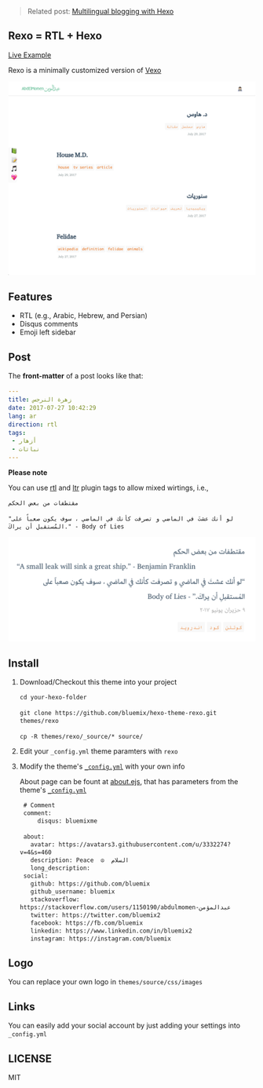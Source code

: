 > Related post: [Multilingual blogging with Hexo](http://bluemix.me/en/2017/multilingual-blogging-with-Hexo/)

## Rexo = RTL + Hexo 
[Live Example](https://bluemix.github.io/)



Rexo is a minimally customized version of [Vexo](https://github.com/yanm1ng/hexo-theme-vexo)

  ![screenshot](screenshot.png)


## Features

* RTL (e.g., Arabic, Hebrew, and Persian)
* Disqus comments
* Emoji left sidebar



## Post

The **front-matter** of a post looks like that:

```yaml
---
title: زهرة النرجس
date: 2017-07-27 10:42:29
lang: ar
direction: rtl
tags:
 - أزهار
 - نباتات
---
```

  **Please note**
  
  You can use [rtl](https://github.com/bluemix/hexo-tag-rtl) and [ltr](https://github.com/bluemix/hexo-tag-ltr) plugin tags to allow mixed wirtings, i.e.,
```
مقتطفات من بعض الحكم

"لو أنك عشتَ في الماضي و تصرفت كأنك في الماضي ، سوف يكون صعباً على المُستقبلِ أن يراكَ." - Body of Lies

```

  ![mixied-writigs](mixed-writings.png)
## Install

1. Download/Checkout this theme into your project

   ```
   cd your-hexo-folder

   git clone https://github.com/bluemix/hexo-theme-rexo.git themes/rexo

   cp -R themes/rexo/_source/* source/
   ```

2. Edit your `_config.yml` theme paramters with `rexo`
3. Modify the theme's [`_config.yml`](/_config.yml) with your own info

    About page can be fount at [about.ejs](/layout/about.ejs), that has parameters from
    the theme's [`_config.yml`](/_config.yml) 

   ```
    # Comment
    comment:
        disqus: bluemixme

    about: 
      avatar: https://avatars3.githubusercontent.com/u/3332274?v=4&s=460
      description: Peace  ☮️  السلام 
      long_description:
    social:
      github: https://github.com/bluemix
      github_username: bluemix
      stackoverflow: https://stackoverflow.com/users/1150190/abdulmomen-عبدالمؤمن
      twitter: https://twitter.com/bluemix2
      facebook: https://fb.com/bluemix
      linkedin: https://www.linkedin.com/in/bluemix2
      instagram: https://instagram.com/bluemix
   ```

## Logo
You can replace your own logo in `themes/source/css/images` 

## Links

You can easily add your social account by just adding your settings into `_config.yml`



## LICENSE
MIT
